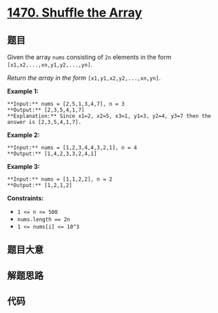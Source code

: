 # [1470. Shuffle the Array](https://leetcode.com/problems/shuffle-the-array)

## 题目

Given the array `nums` consisting of `2n` elements in the form
`[x1,x2,...,xn,y1,y2,...,yn]`.

_Return the array in the form_ `[x1,y1,x2,y2,...,xn,yn]`.



**Example 1:**

    
    
    **Input:** nums = [2,5,1,3,4,7], n = 3
    **Output:** [2,3,5,4,1,7] 
    **Explanation:** Since x1=2, x2=5, x3=1, y1=3, y2=4, y3=7 then the answer is [2,3,5,4,1,7].
    

**Example 2:**

    
    
    **Input:** nums = [1,2,3,4,4,3,2,1], n = 4
    **Output:** [1,4,2,3,3,2,4,1]
    

**Example 3:**

    
    
    **Input:** nums = [1,1,2,2], n = 2
    **Output:** [1,2,1,2]
    



**Constraints:**

  * `1 <= n <= 500`
  * `nums.length == 2n`
  * `1 <= nums[i] <= 10^3`


## 题目大意

## 解题思路

## 代码

```javascript

```
